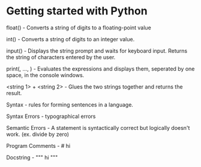 # Getting started with Python

float(<a string of digits>) - Converts a string of digits to a floating-point value

int(<a string of digits>) - Converts a string of digits to an integer value.

input(<a string prompt>) - Displays the string prompt and waits for keyboard input. Returns the string of characters entered by the user.

print(<expression>, ..., <expression>) - Evaluates the expressions and displays them, seperated by one space, in the console windows.

<string 1> + <string 2> - Glues the two strings together and returns the result.

Syntax - rules for forming sentences in a language.

Syntax Errors - typographical errors

Semantic Errors - A statement is syntactically correct but logically doesn't work. (ex. divide by zero)

Program Comments - # hi

Docstring - """ hi """